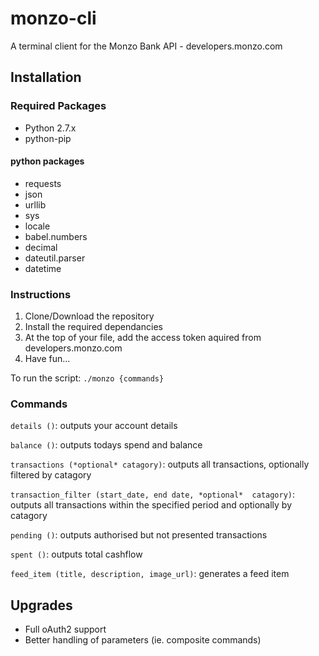 # monzo-cli

A terminal client for the Monzo Bank API - developers.monzo.com

## Installation
### Required Packages
 - Python 2.7.x
 - python-pip
 
 #### python packages
- requests
- json
- urllib
- sys
- locale
- babel.numbers
- decimal
- dateutil.parser
- datetime

### Instructions
1. Clone/Download the repository 
2. Install the required dependancies 
3. At the top of your file, add the access token aquired from developers.monzo.com
4. Have fun...

To run the script: `./monzo {commands}`

### Commands

`details ()`: outputs your account details 

`balance ()`: outputs todays spend and balance 

`transactions (*optional* catagory)`: outputs all transactions, optionally filtered by catagory 

`transaction_filter (start_date, end date, *optional*  catagory)`: outputs all transactions within the specified period and optionally by catagory

`pending ()`: outputs authorised but not presented transactions 

`spent ()`: outputs total cashflow 

`feed_item (title, description, image_url)`: generates a feed item 


## Upgrades
- Full oAuth2 support 
- Better handling of parameters (ie. composite commands) 
